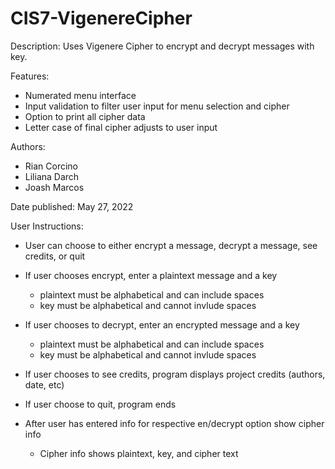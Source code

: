 # CIS7-VigenereCipher
Description: Uses Vigenere Cipher to encrypt and decrypt messages with key.

Features:
- Numerated menu interface
- Input validation to filter user input for menu selection and cipher
- Option to print all cipher data
- Letter case of final cipher adjusts to user input

Authors:
- Rian Corcino
- Liliana Darch
- Joash Marcos

Date published:
May 27, 2022

User Instructions:
- User can choose to either encrypt a message, decrypt a message, see credits, or quit
- If user chooses encrypt, enter a plaintext message and a key
  * plaintext must be alphabetical and can include spaces
  * key must be alphabetical and cannot invlude spaces

- If user chooses to decrypt, enter an encrypted message and a key
  * plaintext must be alphabetical and can include spaces
  * key must be alphabetical and cannot invlude spaces

- If user chooses to see credits, program displays project credits (authors, date, etc)

- If user choose to quit, program ends

- After user has entered info for respective en/decrypt option show cipher info
  * Cipher info shows plaintext, key, and cipher text
